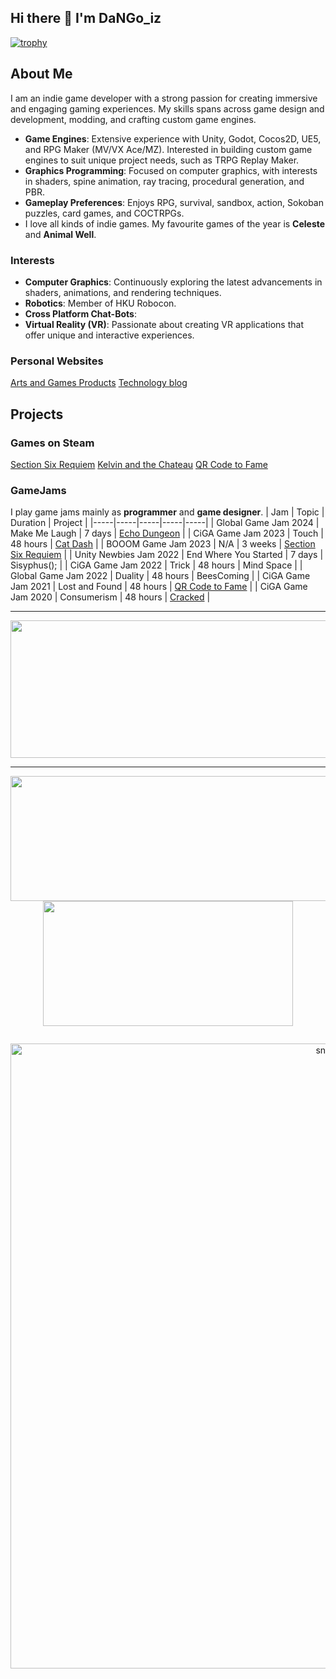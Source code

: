 ## Hi there 👋 I'm DaNGo_iz

[![trophy](https://github-profile-trophy.vercel.app/?username=DaNGoiz&title=Stars,Followers,Commits,Repositories,MultipleLang,PullRequest&theme=onedark)](https://github.com/ryo-ma/github-profile-trophy)


## About Me

I am an indie game developer with a strong passion for creating immersive and engaging gaming experiences. My skills spans across game design and development, modding, and crafting custom game engines. 

- **Game Engines**: Extensive experience with Unity, Godot, Cocos2D, UE5, and RPG Maker (MV/VX Ace/MZ). Interested in building custom game engines to suit unique project needs, such as TRPG Replay Maker.
- **Graphics Programming**: Focused on computer graphics, with interests in shaders, spine animation, ray tracing, procedural generation, and PBR.
- **Gameplay Preferences**: Enjoys RPG, survival, sandbox, action, Sokoban puzzles, card games, and COCTRPGs.
- I love all kinds of indie games. My favourite games of the year is **Celeste** and **Animal Well**.

### Interests

- **Computer Graphics**: Continuously exploring the latest advancements in shaders, animations, and rendering techniques.
- **Robotics**: Member of HKU Robocon.
- **Cross Platform Chat-Bots**: 
- **Virtual Reality (VR)**: Passionate about creating VR applications that offer unique and interactive experiences.

### Personal Websites
[Arts and Games Products](https://www.dangoiz.com)
[Technology blog](https://dangoizdev.notion.site/9f97b2b226ad4d0280601c180e130837?v=129bb57af88842b4af7f68c719ff57cc)

## Projects
### Games on Steam
[Section Six Requiem](https://store.steampowered.com/app/2551590/Section_Six_Requiem/)
[Kelvin and the Chateau](https://store.steampowered.com/app/1561910/__Kelvin_And_The_Chateau/)
[QR Code to Fame](https://store.steampowered.com/app/1551030/_/)

### GameJams
I play game jams mainly as **programmer** and **game designer**.
| Jam | Topic | Duration | Project |
|-----|-----|-----|-----|-----|
| Global Game Jam 2024 | Make Me Laugh | 7 days | [Echo Dungeon](https://github.com/DaNGoiz/echo-dungeon) |
| CiGA Game Jam 2023 | Touch | 48 hours | [Cat Dash](https://github.com/DaNGoiz/cat-dash) |
| BOOOM Game Jam 2023 | N/A | 3 weeks | [Section Six Requiem](https://store.steampowered.com/app/2551590/Section_Six_Requiem/) |
| Unity Newbies Jam 2022 | End Where You Started | 7 days | Sisyphus(); |
| CiGA Game Jam 2022 | Trick | 48 hours | Mind Space |
| Global Game Jam 2022 | Duality | 48 hours | BeesComing |
| CiGA Game Jam 2021 | Lost and Found | 48 hours | [QR Code to Fame](https://store.steampowered.com/app/1551030/_/) |
| CiGA Game Jam 2020 | Consumerism | 48 hours | [Cracked](https://www.youxibd.com/gamejam/cgjcyber2020/detail/452) |



---

  
<p align="center">
  <img width="800" height="220" src="https://streak-stats.demolab.com?user=DaNGoiz&theme=highcontrast&hide_border=true&border_radius=5&card_width=800">
</p>


---



<p align="center">
  <img width="600" height="200" src="https://github-readme-stats.vercel.app/api?username=DaNGoiz&show_icons=true&theme=vision-friendly-dark">
  <img width="400" height="200" src="https://github-readme-stats.vercel.app/api/top-langs/?username=DaNGoiz&size_weight=0.0005&count_weight=0.3&layout=compact&theme=vision-friendly-dark">
</p>
 


<div id="header" align="center">
  <img src="https://komarev.com/ghpvc/?username=DaNGoiz&style=for-the-badge&color=orange" alt=""/>
</div>

<p align="center">
 <img width="1000" src="assets/github-snake.svg" alt="snake"/>
</p>
